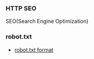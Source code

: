 ### HTTP SEO
SEO(Search Engine Optimization)



### robot.txt

- [robot.txt format](http://www.robotstxt.org/robotstxt.html)
